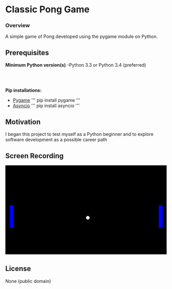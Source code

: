 # Classic Pong Game
### Overview
A simple game of Pong developed using the pygame module on Python.

## Prerequisites
<b>Minimum Python version(s)</b>
-Python 3.3 or Python 3.4 (preferred)

<br><br/>

<b>Pip installations:</b>
- [Pygame](https://pypi.org/project/pygame/)
'''
pip install pygame
'''
- [Asyncio](https://pypi.org/project/asyncio/)
'''
pip install asyncio
'''


## Motivation
I began this project to test myself as a Python beginner and to explore software development as a possible career path

## Screen Recording
![Pong Game - Animated gif demo](pong-game.gif)

## License
None (public domain)
